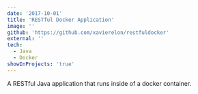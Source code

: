 ```yaml
---
date: '2017-10-01'
title: 'RESTful Docker Application'
image: ''
github: 'https://github.com/xavierelon/restfuldocker'
external: ''
tech:
  - Java
  - Docker
showInProjects: 'true'
---
```


A RESTful Java application that runs inside of a docker container.
